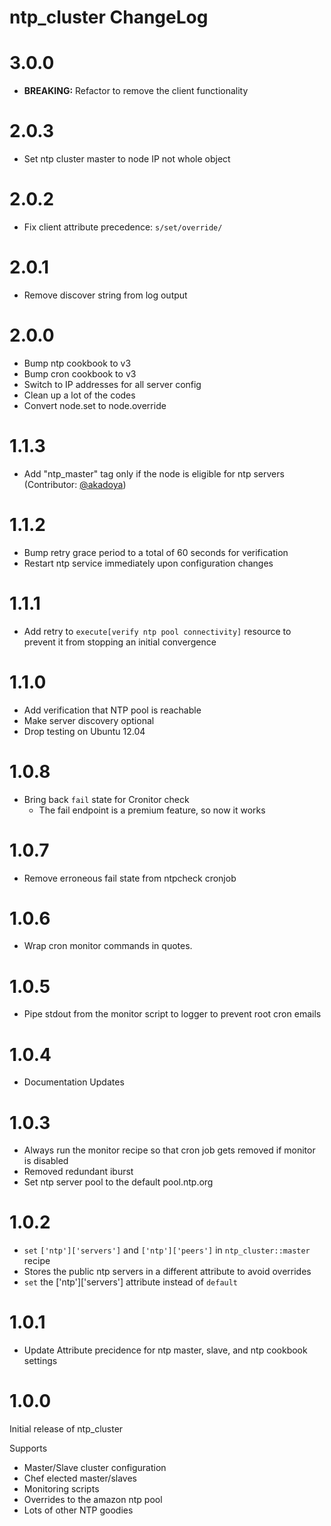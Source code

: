 # ntp_cluster ChangeLog

# 3.0.0

* **BREAKING:** Refactor to remove the client functionality

# 2.0.3

* Set ntp cluster master to node IP not whole object

# 2.0.2

* Fix client attribute precedence: `s/set/override/`

# 2.0.1

* Remove discover string from log output

# 2.0.0

* Bump ntp cookbook to v3
* Bump cron cookbook to v3
* Switch to IP addresses for all server config
* Clean up a lot of the codes
* Convert node.set to node.override

# 1.1.3

* Add "ntp_master" tag only if the node is eligible for ntp servers (Contributor: [@akadoya](https://github.com/akadoya))

# 1.1.2

* Bump retry grace period to a total of 60 seconds for verification
* Restart ntp service immediately upon configuration changes

# 1.1.1

* Add retry to `execute[verify ntp pool connectivity]` resource to prevent it from stopping an initial convergence

# 1.1.0

* Add verification that NTP pool is reachable
* Make server discovery optional
* Drop testing on Ubuntu 12.04

# 1.0.8

* Bring back `fail` state for Cronitor check
    - The fail endpoint is a premium feature, so now it works

# 1.0.7

* Remove erroneous fail state from ntpcheck cronjob

# 1.0.6

* Wrap cron monitor commands in quotes.

# 1.0.5

* Pipe stdout from the monitor script to logger to prevent root cron emails

# 1.0.4

* Documentation Updates

# 1.0.3

* Always run the monitor recipe so that cron job gets removed if monitor is disabled
* Removed redundant iburst
* Set ntp server pool to the default pool.ntp.org

# 1.0.2

* `set` `['ntp']['servers']` and `['ntp']['peers']` in `ntp_cluster::master` recipe
* Stores the public ntp servers in a different attribute to avoid overrides
* `set` the ['ntp']['servers'] attribute instead of `default`

# 1.0.1

* Update Attribute precidence for ntp master, slave, and ntp cookbook settings

# 1.0.0

Initial release of ntp_cluster

Supports

* Master/Slave cluster configuration
* Chef elected master/slaves
* Monitoring scripts
* Overrides to the amazon ntp pool
* Lots of other NTP goodies
